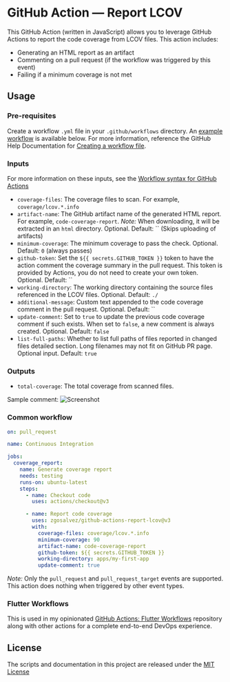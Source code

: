 # GitHub Action — Report LCOV

This GitHub Action (written in JavaScript) allows you to leverage GitHub Actions to report the code coverage from LCOV files. This action includes:

- Generating an HTML report as an artifact
- Commenting on a pull request (if the workflow was triggered by this event)
- Failing if a minimum coverage is not met

## Usage

### Pre-requisites

Create a workflow `.yml` file in your `.github/workflows` directory. An [example workflow](#common-workflow) is available below. For more information, reference the GitHub Help Documentation for [Creating a workflow file](https://help.github.com/en/articles/configuring-a-workflow#creating-a-workflow-file).

### Inputs

For more information on these inputs, see the [Workflow syntax for GitHub Actions](https://docs.github.com/actions/reference/workflow-syntax-for-github-actions#jobsjob_idstepswith)

- `coverage-files`: The coverage files to scan. For example, `coverage/lcov.*.info`
- `artifact-name`: The GitHub artifact name of the generated HTML report. For example, `code-coverage-report`. _Note:_ When downloading, it will be extracted in an `html` directory. Optional. Default: `` (Skips uploading of artifacts)
- `minimum-coverage`: The minimum coverage to pass the check. Optional. Default: `0` (always passes)
- `github-token`: Set the `${{ secrets.GITHUB_TOKEN }}` token to have the action comment the coverage summary in the pull request. This token is provided by Actions, you do not need to create your own token. Optional. Default: ``
- `working-directory`: The working directory containing the source files referenced in the LCOV files. Optional. Default: `./`
- `additional-message`: Custom text appended to the code coverage comment in the pull request. Optional. Default: ``
- `update-comment`: Set to `true` to update the previous code coverage comment if such exists. When set to `false`, a new comment is always created. Optional. Default: `false`
- `list-full-paths`: Whether to list full paths of files reported in changed files detailed section. Long filenames may not fit on GitHub PR page. Optional input. Default: `true`

### Outputs

- `total-coverage`: The total coverage from scanned files.

Sample comment:
![Screenshot](assets/comment.png)

### Common workflow

```yaml
on: pull_request

name: Continuous Integration

jobs:
  coverage_report:
    name: Generate coverage report
    needs: testing
    runs-on: ubuntu-latest
    steps:
      - name: Checkout code
        uses: actions/checkout@v3

      - name: Report code coverage
        uses: zgosalvez/github-actions-report-lcov@v3
        with:
          coverage-files: coverage/lcov.*.info
          minimum-coverage: 90
          artifact-name: code-coverage-report
          github-token: ${{ secrets.GITHUB_TOKEN }}
          working-directory: apps/my-first-app
          update-comment: true
```

_Note:_ Only the `pull_request` and `pull_request_target` events are supported. This action does nothing when triggered by other event types.

### Flutter Workflows

This is used in my opinionated [GitHub Actions: Flutter Workflows](https://github.com/zgosalvez/github-actions-flutter-workflows) repository along with other actions for a complete end-to-end DevOps experience.

## License

The scripts and documentation in this project are released under the [MIT License](LICENSE.md)
